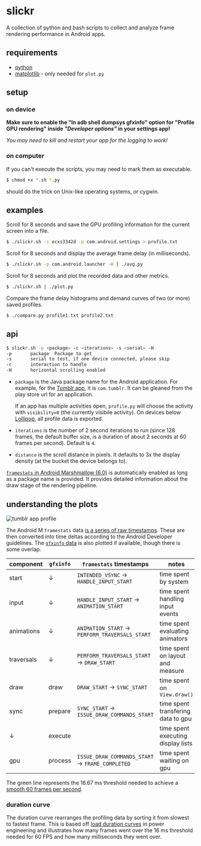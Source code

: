 slickr
======

A collection of python and bash scripts to collect and analyze frame rendering performance in Android apps.

## requirements

* [python](https://www.python.org/)
* [matplotlib](http://matplotlib.org/) - only needed for `plot.py`

## setup

### on device

**Make sure to enable the "In adb shell dumpsys gfxinfo" option for "Profile GPU rendering" inside _"Developer options"_ in your settings app!**

_You may need to kill and restart your app for the logging to work!_

### on computer

If you can't execute the scripts, you may need to mark them as executable.

```bash
$ chmod +x *.sh *.py
```

should do the trick on Unix-like operating systems, or cygwin.

## examples

Scroll for 8 seconds and save the GPU profiling information for the current screen into a file.

```bash
$ ./slickr.sh -s ecxs3342d -p com.android.settings > profile.txt
```

Scroll for 8 seconds and display the average frame delay (in milliseconds).

```bash
$ ./slickr.sh -p com.android.launcher -H | ./avg.py
```

Scroll for 8 seconds and plot the recorded data and other metrics.

```bash
$ ./slickr.sh | ./plot.py
```

Compare the frame delay histograms and demand curves of two (or more) saved profiles.

```bash
$ ./compare.py profile1.txt profile2.txt
```

## api

```bash
$ slickr.sh -p <package> -c <iterations> -s <serial> -H
-p       package  Package to get
-s       serial to test, if one device connected, please skip
-c       interaction to handle
-H       horizontal scrolling enabled
```

* `package` is the Java package name for the Android application. For example, for the [Tumblr app](https://play.google.com/store/apps/details?id=com.tumblr), it is `com.tumblr`. It can be gleaned from the play store url for an application.

    If an app has multiple activities open, `profile.py` will choose the activity with `visibility=0` (the currently visibile activity). On devices below [Lollipop](https://developer.android.com/about/versions/lollipop.html), all profile data is exported.

* `iterations` is the number of 2 second iterations to run (since 128 frames, the default buffer size, is a duration of about 2 seconds at 60 frames per second). Default is `4`.

* `distance` is the scroll distance in pixels. It defaults to 3x the display density (at the bucket the device belongs to).

[`framestats` in Android Marshmallow (6.0)](http://developer.android.com/preview/testing/performance.html#timing-info) is automatically enabled as long as a package name is provided. It provides detailed information about the draw stage of the rendering pipeline.

## understanding the plots

![tumblr app profile](/../example/com.tumblr.png?raw=true)

The Android M `framestats` data [is a series of raw timestamps](http://developer.android.com/preview/testing/performance.html#fs-data-format). These are then converted into time deltas according to the Android Developer guidelines. The [`gfxinfo` data](https://io2015codelabs.appspot.com/codelabs/android-performance-profile-gpu-rendering#5) is also plotted if available, though there is some overlap.

| component  | `gfxinfo` | `framestats` timestamps                              | notes                              |
| ---------- | --------- | ---------------------------------------------------- | ---------------------------------- |
| start      | &darr;    | `INTENDED_VSYNC` &rarr; `HANDLE_INPUT_START`         | time spent by system               |
| input      | &darr;    | `HANDLE_INPUT_START` &rarr; `ANIMATION_START`        | time spent handling input events   |
| animations | &darr;    | `ANIMATION_START` &rarr; `PERFORM_TRAVERSALS_START` | time spent evaluating animators    |
| traversals | &darr;    | `PERFORM_TRAVERSALS_START` &rarr; `DRAW_START`       | time spent on layout and measure   |
| draw       | draw      | `DRAW_START` &rarr; `SYNC_START`                     | time spent on `View.draw()`        |
| sync       | prepare   | `SYNC_START` &rarr; `ISSUE_DRAW_COMMANDS_START`      | time spent transfering data to gpu |
| &darr;     | execute   |                                                      | time spent executing display lists |
| gpu        | process   | `ISSUE_DRAW_COMMANDS_START` &rarr; `FRAME_COMPLETED` | time spent waiting on gpu          |

The green line represents the 16.67 ms threshold needed to achieve a [smooth 60 frames per second](https://www.youtube.com/watch?v=CaMTIgxCSqU).

### duration curve

The duration curve rearranges the profiling data by sorting it from slowest to fastest frame. This is based off [load duration curves](https://en.wikipedia.org/wiki/Load_duration_curve) in power engineering and illustrates how many frames went over the 16 ms threshold needed for 60 FPS and how many milliseconds they went over.
